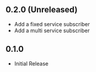 
## 0.2.0 (Unreleased)

* Add a fixed service subscriber
* Add a multi service subscriber

## 0.1.0

* Initial Release
